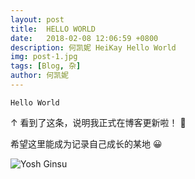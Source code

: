 ```yaml
---
layout: post
title:  HELLO WORLD
date:   2018-02-08 12:06:59 +0800
description: 何凯妮 HeiKay Hello World
img: post-1.jpg
tags: [Blog, 杂]
author: 何凯妮
---
```


```
Hello World
```

↑ 看到了这条，说明我正式在博客更新啦！ 👏

希望这里能成为记录自己成长的某地 😀

![Yosh Ginsu]({{site.baseurl}}/assets/img/blog/en.png)
